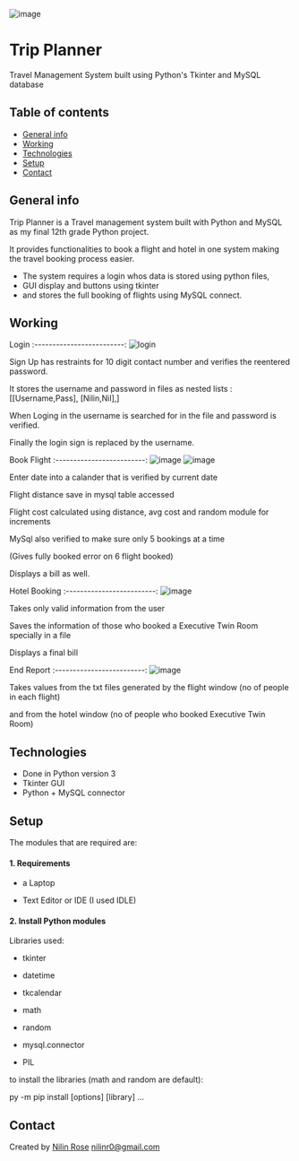![image](https://github.com/user-attachments/assets/bf6b125d-5ae9-4b29-b301-73e795c7e352)

# Trip Planner
Travel Management System built using Python's Tkinter and MySQL database

## Table of contents
* [General info](#general-info)
* [Working](#working)
* [Technologies](#technologies)
* [Setup](#setup)
* [Contact](#contact)

## General info
Trip Planner is a Travel management system built with Python and MySQL as my final 12th grade Python project.

It provides functionalities to book a flight and hotel in one system making the travel booking process easier.

* The system requires a login whos data is stored using python files, 
* GUI display and buttons using tkinter 
* and stores the full booking of flights using MySQL connect.


## Working

Login
:-------------------------:
![login](https://github.com/user-attachments/assets/3ad6c931-5267-4e90-82d3-43566bc7541f)

 Sign Up has restraints for 10 digit contact number and verifies the reentered password.
 
 It stores the username and password in files as nested lists : [[Username,Pass], [Nilin,Nil],]
 
 When Loging in the username is searched for in the file and password is verified.
 
 Finally the login sign is replaced by the username.


Book Flight
:-------------------------:
![image](https://github.com/user-attachments/assets/19e2c512-f079-4187-921e-8000c77abd36)
![image](https://github.com/user-attachments/assets/a59aa472-0de7-45cd-8ae8-00c63a48e48b)

 Enter date into a calander that is verified by current date
 
 Flight distance save in mysql table accessed
 
 Flight cost calculated using distance, avg cost and random module for increments
 
 MySql also verified to make sure only 5 bookings at a time
 
 (Gives fully booked error on 6 flight booked)
 
 Displays a bill as well.
 
Hotel Booking
:-------------------------:
![image](https://github.com/user-attachments/assets/e3e1d271-0eef-468b-a697-3e8525a86c53)

  Takes only valid information from the user
  
  Saves the information of those who booked a Executive Twin Room specially in a file
  
  Displays a final bill


End Report
:-------------------------:
![image](https://github.com/user-attachments/assets/1768073d-bd3d-44c5-8769-a652da757b8a)


 Takes values from the txt files generated by the flight window (no of people in each flight)
 
  and from the hotel window (no of people who booked Executive Twin Room)


## Technologies
* Done in Python version 3
* Tkinter GUI
* Python + MySQL connector

## Setup

The modules that are required are:

#### 1. Requirements
  - a Laptop

  - Text Editor or IDE (I used IDLE)


#### 2. Install Python modules
Libraries used:
  -  tkinter
 
  -  datetime
 
  -  tkcalendar
 
  -  math
 
  -  random
 
  -  mysql.connector
 
  -  PIL

to install the libraries (math and random are default):

   py -m pip install [options] <requirement specifier> [library] ...

## Contact
Created by [Nilin Rose](https://github.com/NilinR) nilinr0@gmail.com

